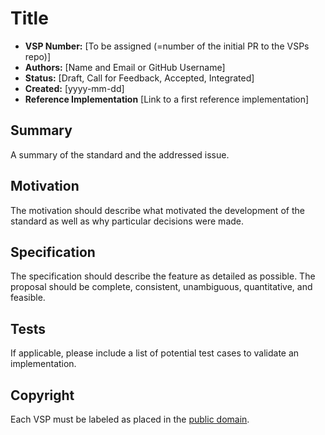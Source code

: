 # Title

- **VSP Number:** [To be assigned (=number of the initial PR to the VSPs repo)]
- **Authors:** [Name and Email or GitHub Username]
- **Status:** [Draft, Call for Feedback, Accepted, Integrated]
- **Created:** [yyyy-mm-dd]
- **Reference Implementation** [Link to a first reference implementation]

## Summary

A summary of the standard and the addressed issue.

## Motivation

The motivation should describe what motivated the development of the standard as well as why
particular decisions were made.

## Specification

The specification should describe the feature as detailed as possible. The proposal should be
complete, consistent, unambiguous, quantitative, and feasible.

## Tests

If applicable, please include a list of potential test cases to validate an implementation.

## Copyright

Each VSP must be labeled as placed in the
[public domain](https://creativecommons.org/publicdomain/zero/1.0/).
